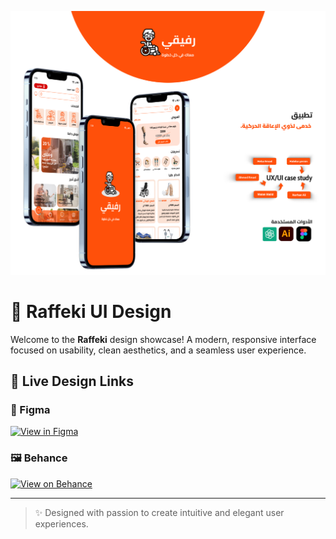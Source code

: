 ![Raffeki Cover](assets/Cover.png)

# 🌟 Raffeki UI Design

Welcome to the **Raffeki** design showcase! A modern, responsive interface focused on usability, clean aesthetics, and a seamless user experience.

## 🔗 Live Design Links

### 🎨 Figma
[![View in Figma](https://img.shields.io/badge/View%20in%20Figma-%230ACF83.svg?style=for-the-badge&logo=figma&logoColor=white)](https://www.figma.com/design/gCpSuLypj2xYHWICQKSaAy/%D8%B1%D9%81%D9%8A%D9%82%D9%8A?node-id=566-10028&t=rjbsFfy3orQjmeLK-1)

### 🖼️ Behance
[![View on Behance](https://img.shields.io/badge/View%20on%20Behance-1769FF?style=for-the-badge&logo=behance&logoColor=white)](https://www.behance.net/gallery/225706491/Raffeki)

---

> ✨ Designed with passion to create intuitive and elegant user experiences.
